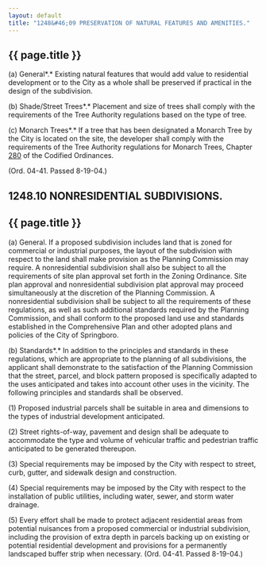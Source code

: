 ```yaml
---
layout: default 
title: "1248&#46;09 PRESERVATION OF NATURAL FEATURES AND AMENITIES."---

{{ page.title }}
----------------

​(a) General*.* Existing natural features that would add value to
residential development or to the City as a whole shall be preserved if
practical in the design of the subdivision.

​(b) Shade/Street Trees*.* Placement and size of trees shall comply with
the requirements of the Tree Authority regulations based on the type of
tree.

​(c) Monarch Trees*.* If a tree that has been designated a Monarch Tree
by the City is located on the site, the developer shall comply with the
requirements of the Tree Authority regulations for Monarch Trees,
Chapter [280](190dab57.html) of the Codified Ordinances.

(Ord. 04-41. Passed 8-19-04.)

1248.10 NONRESIDENTIAL SUBDIVISIONS.
---
```


{{ page.title }}
----------------

​(a) General. If a proposed subdivision includes land that is zoned for
commercial or industrial purposes, the layout of the subdivision with
respect to the land shall make provision as the Planning Commission may
require. A nonresidential subdivision shall also be subject to all the
requirements of site plan approval set forth in the Zoning Ordinance.
Site plan approval and nonresidential subdivision plat approval may
proceed simultaneously at the discretion of the Planning Commission. A
nonresidential subdivision shall be subject to all the requirements of
these regulations, as well as such additional standards required by the
Planning Commission, and shall conform to the proposed land use and
standards established in the Comprehensive Plan and other adopted plans
and policies of the City of Springboro.

​(b) Standards*.* In addition to the principles and standards in these
regulations, which are appropriate to the planning of all subdivisions,
the applicant shall demonstrate to the satisfaction of the Planning
Commission that the street, parcel, and block pattern proposed is
specifically adapted to the uses anticipated and takes into account
other uses in the vicinity. The following principles and standards shall
be observed.

​(1) Proposed industrial parcels shall be suitable in area and
dimensions to the types of industrial development anticipated.

​(2) Street rights-of-way, pavement and design shall be adequate to
accommodate the type and volume of vehicular traffic and pedestrian
traffic anticipated to be generated thereupon.

​(3) Special requirements may be imposed by the City with respect to
street, curb, gutter, and sidewalk design and construction.

​(4) Special requirements may be imposed by the City with respect to the
installation of public utilities, including water, sewer, and storm
water drainage.

​(5) Every effort shall be made to protect adjacent residential areas
from potential nuisances from a proposed commercial or industrial
subdivision, including the provision of extra depth in parcels backing
up on existing or potential residential development and provisions for a
permanently landscaped buffer strip when necessary. (Ord. 04-41. Passed
8-19-04.)
